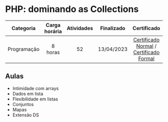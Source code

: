 # PHP: dominando as Collections

Categoria | Carga horária | Atividades | Finalizado | Certificado |
:-:|:-:|:-:|:-:|:-:|
Programação | 8 horas | 52 | 13/04/2023 | [Certificado Normal](https://cursos.alura.com.br/certificate/5df9ebae-0865-40ec-9ade-266ee6749c86) / [Certificado Formal](https://cursos.alura.com.br/user/rodineicosta/course/php-dominando-collections/formalCertificate)

## Aulas

- Intimidade com arrays
- Dados em lista
- Flexibilidade em listas
- Conjuntos
- Mapas
- Extensão DS
